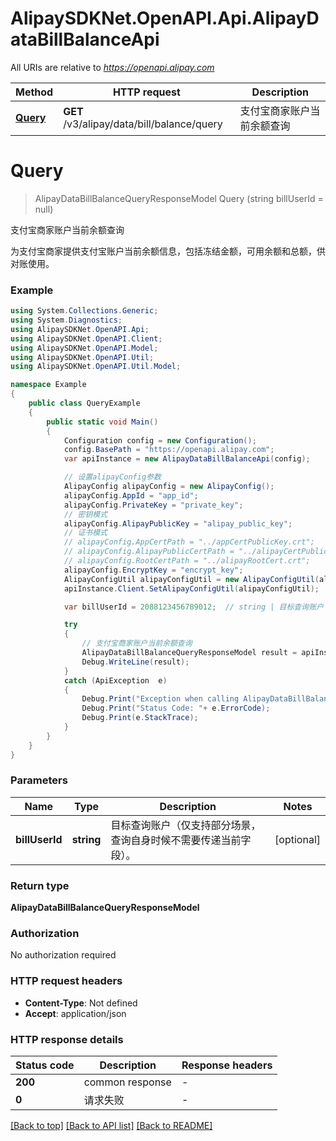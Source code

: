 # AlipaySDKNet.OpenAPI.Api.AlipayDataBillBalanceApi

All URIs are relative to *https://openapi.alipay.com*

Method | HTTP request | Description
------------- | ------------- | -------------
[**Query**](AlipayDataBillBalanceApi.md#query) | **GET** /v3/alipay/data/bill/balance/query | 支付宝商家账户当前余额查询


<a name="query"></a>
# **Query**
> AlipayDataBillBalanceQueryResponseModel Query (string billUserId = null)

支付宝商家账户当前余额查询

为支付宝商家提供支付宝账户当前余额信息，包括冻结金额，可用余额和总额，供对账使用。

### Example
```csharp
using System.Collections.Generic;
using System.Diagnostics;
using AlipaySDKNet.OpenAPI.Api;
using AlipaySDKNet.OpenAPI.Client;
using AlipaySDKNet.OpenAPI.Model;
using AlipaySDKNet.OpenAPI.Util;
using AlipaySDKNet.OpenAPI.Util.Model;

namespace Example
{
    public class QueryExample
    {
        public static void Main()
        {
            Configuration config = new Configuration();
            config.BasePath = "https://openapi.alipay.com";
            var apiInstance = new AlipayDataBillBalanceApi(config);

            // 设置alipayConfig参数
            AlipayConfig alipayConfig = new AlipayConfig();
            alipayConfig.AppId = "app_id";
            alipayConfig.PrivateKey = "private_key";
            // 密钥模式
            alipayConfig.AlipayPublicKey = "alipay_public_key";
            // 证书模式
            // alipayConfig.AppCertPath = "../appCertPublicKey.crt";
            // alipayConfig.AlipayPublicCertPath = "../alipayCertPublicKey_RSA2.crt";
            // alipayConfig.RootCertPath = "../alipayRootCert.crt";
            alipayConfig.EncryptKey = "encrypt_key";
            AlipayConfigUtil alipayConfigUtil = new AlipayConfigUtil(alipayConfig);
            apiInstance.Client.SetAlipayConfigUtil(alipayConfigUtil);

            var billUserId = 2088123456789012;  // string | 目标查询账户（仅支持部分场景，查询自身时候不需要传递当前字段）。 (optional) 

            try
            {
                // 支付宝商家账户当前余额查询
                AlipayDataBillBalanceQueryResponseModel result = apiInstance.Query(billUserId);
                Debug.WriteLine(result);
            }
            catch (ApiException  e)
            {
                Debug.Print("Exception when calling AlipayDataBillBalanceApi.Query: " + e.Message );
                Debug.Print("Status Code: "+ e.ErrorCode);
                Debug.Print(e.StackTrace);
            }
        }
    }
}
```

### Parameters

Name | Type | Description  | Notes
------------- | ------------- | ------------- | -------------
 **billUserId** | **string**| 目标查询账户（仅支持部分场景，查询自身时候不需要传递当前字段）。 | [optional] 

### Return type

**AlipayDataBillBalanceQueryResponseModel**

### Authorization

No authorization required

### HTTP request headers

 - **Content-Type**: Not defined
 - **Accept**: application/json


### HTTP response details
| Status code | Description | Response headers |
|-------------|-------------|------------------|
| **200** | common response |  -  |
| **0** | 请求失败 |  -  |

[[Back to top]](#) [[Back to API list]](../README.md#documentation-for-api-endpoints) [[Back to README]](../README.md)


